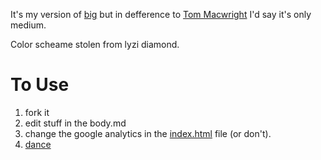 It's my version of [big](https://github.com/tmcw/big) but in defference to [Tom Macwright](http://macwright.org) I'd say it's only medium.

Color scheame stolen from lyzi diamond.

To Use
===

1. fork it
2. edit stuff in the body.md
3. change the google analytics in the [index.html](index.html) file (or don't).
4. [dance](https://www.youtube.com/watch?v=jFJUz1DO20Q)